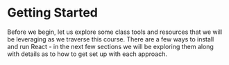 <!---
{"next":"Intro/simplest.md","title":"Getting Started"}
-->

# Getting Started

Before we begin, let us explore some class tools and resources that we will be leveraging as we traverse this course. There are a few ways to install and run React - in the next few sections we will be exploring them along with details as to how to get set up with each approach.
